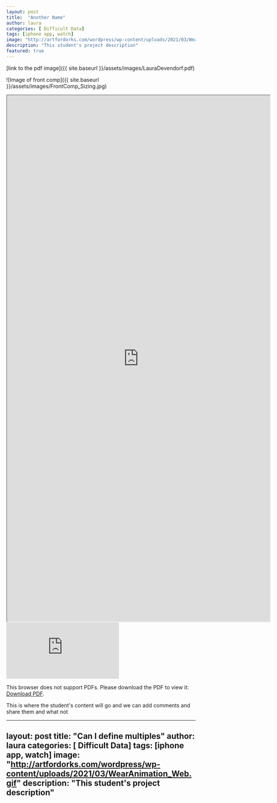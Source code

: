```yaml
---
layout: post
title:  "Another Name"
author: laura
categories: [ Difficult Data]
tags: [iphone app, watch]
image: "http://artfordorks.com/wordpress/wp-content/uploads/2021/03/WearAnimation_Web.gif"
description: "This student's project description"
featured: true
---
```



[link to the pdf image]({{ site.baseurl }}/assets/images/LauraDevendorf.pdf)




![Image of front comp]({{ site.baseurl }}/assets/images/FrontComp_Sizing.jpg)


<iframe src="http://artfordorks.com/" width="700px" height="1400px" title="embedding from site"></iframe>



<object data="https://hammer.ucla.edu/sites/default/files/migrated-assets/media/Digital_archives/Corita_Kent/Essays/susan-dackerman_corita-kent-and-the-language-of-pop.pdf" type="application/pdf" width="700px" height="1400px">
    <embed src="https://hammer.ucla.edu/sites/default/files/migrated-assets/media/Digital_archives/Corita_Kent/Essays/susan-dackerman_corita-kent-and-the-language-of-pop.pdf">
        <p>This browser does not support PDFs. Please download the PDF to view it: <a href="https://hammer.ucla.edu/sites/default/files/migrated-assets/media/Digital_archives/Corita_Kent/Essays/susan-dackerman_corita-kent-and-the-language-of-pop.pdf">Download PDF</a>.</p>
    </embed>
</object>


This is where the student's content will go and we can add comments and share them and what not


---
layout: post
title:  "Can I define multiples"
author: laura
categories: [ Difficult Data]
tags: [iphone app, watch]
image: "http://artfordorks.com/wordpress/wp-content/uploads/2021/03/WearAnimation_Web.gif"
description: "This student's project description"
---
